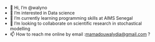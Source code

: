 - 👋 Hi, I’m @walyno
- 👀 I’m interested in Data science
- 🌱 I’m currently learning programming skills at AIMS Senegal
- 💞️ I’m looking to collaborate on scientific research in stochastical modelling
- 📫 How to reach me online by email :mamadouwalydia@gmail.com ?

<!---
walyno/walyno is a ✨ special ✨ repository because its `README.md` (this file) appears on your GitHub profile.
You can click the Preview link to take a look at your changes.
--->

